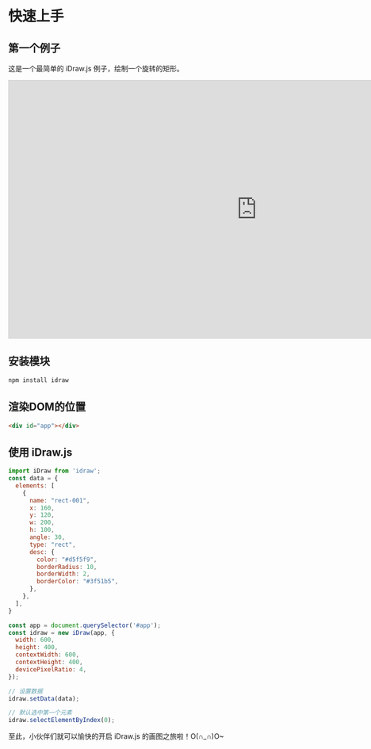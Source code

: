 # 快速上手

## 第一个例子

这是一个最简单的 iDraw.js 例子，绘制一个旋转的矩形。

<div>
  <iframe 
    src="https://idrawjs.github.io/playground/?demo=elem-rect&header=false&sider=false&default-editor-split=37" 
    width="1000" height="520" frameborder="no" border="0"
    style="border: 1px solid #cecece"
  ></iframe>
</div>

## 安装模块

```sh
npm install idraw
```

## 渲染DOM的位置

```html
<div id="app"></div>
```

## 使用 iDraw.js

```js
import iDraw from 'idraw';
const data = {
  elements: [
    {
      name: "rect-001",
      x: 160,
      y: 120,
      w: 200,
      h: 100,
      angle: 30,
      type: "rect",
      desc: {
        color: "#d5f5f9",
        borderRadius: 10,
        borderWidth: 2,
        borderColor: "#3f51b5",
      },
    },
  ],
}

const app = document.querySelector('#app');
const idraw = new iDraw(app, {
  width: 600,
  height: 400,
  contextWidth: 600,
  contextHeight: 400,
  devicePixelRatio: 4,
});

// 设置数据
idraw.setData(data);

// 默认选中第一个元素
idraw.selectElementByIndex(0);
```

至此，小伙伴们就可以愉快的开启 iDraw.js 的画图之旅啦！O(∩_∩)O~